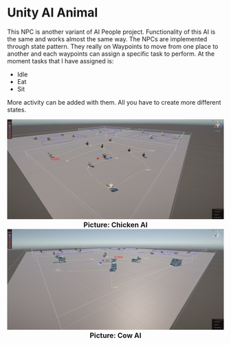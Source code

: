# Unity AI Animal
This NPC is another variant of AI People project. Functionality of this AI is the same and works almost the same way.
The NPCs are implemented through state pattern. They really on Waypoints to move from one place to another and each waypoints can assign a specific task to 
perform. At the moment tasks that I have assigned is: 
* Idle
* Eat 
* Sit

More activity can be added with them. All you have to create more different states. 

 <img src ="images\Screenshot-chicken.png" width="700"/>
<center><font size=3><b>Picture: Chicken AI</b></font></center>

 <img src ="images\Screenshot-cow.png" width="700"/>
<center><font size=3><b>Picture: Cow AI</b></font></center>

